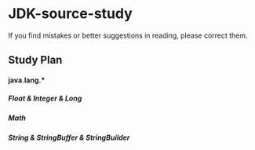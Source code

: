 # JDK-source-study
If you find mistakes or better suggestions in reading, please correct them.
## Study Plan
#### java.lang.*
##### Float & Integer & Long

##### Math

##### String & StringBuffer & StringBuilder

